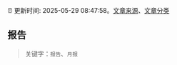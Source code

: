 :alarm_clock: 更新时间: 2025-05-29 08:47:58。[文章来源](/README.md)、[文章分类](/TAGS.md)

## 报告


> 关键字：`报告`、`月报`



